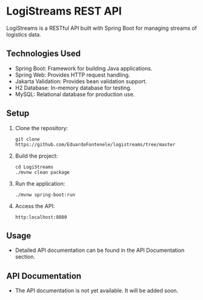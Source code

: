 # LogiStreams REST API

LogiStreams is a RESTful API built with Spring Boot for managing streams of logistics data.

## Technologies Used

- Spring Boot: Framework for building Java applications.
- Spring Web: Provides HTTP request handling.
- Jakarta Validation: Provides bean validation support.
- H2 Database: In-memory database for testing.
- MySQL: Relational database for production use.

 ## Setup

 1. Clone the repository:
    ```
    git clone https://github.com/EduardoFontenele/logistreams/tree/master
    ```

 2. Build the project:
    ```
    cd LogiStreams
    ./mvnw clean package
    ```

 3. Run the application:
    ```
    ./mvnw spring-boot:run
    ```

 4. Access the API:
    ```
    http:localhost:8080
    ```

 ## Usage

 - Detailed API documentation can be found in the API Documentation section.

 ## API Documentation

 - The API documentation is not yet available. It will be added soon.


